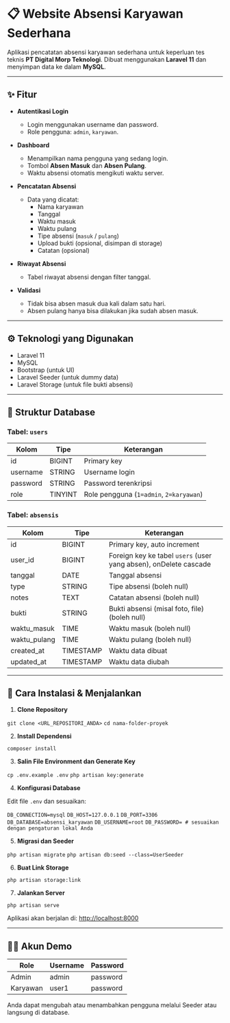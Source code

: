 # 📋 Website Absensi Karyawan Sederhana

Aplikasi pencatatan absensi karyawan sederhana untuk keperluan tes teknis **PT Digital Morp Teknologi**. Dibuat menggunakan **Laravel 11** dan menyimpan data ke dalam **MySQL**.

---

## ✨ Fitur

- **Autentikasi Login**
  - Login menggunakan username dan password.
  - Role pengguna: `admin`, `karyawan`.

- **Dashboard**
  - Menampilkan nama pengguna yang sedang login.
  - Tombol **Absen Masuk** dan **Absen Pulang**.
  - Waktu absensi otomatis mengikuti waktu server.

- **Pencatatan Absensi**
  - Data yang dicatat:
    - Nama karyawan
    - Tanggal
    - Waktu masuk
    - Waktu pulang
    - Tipe absensi (`masuk` / `pulang`)
    - Upload bukti (opsional, disimpan di storage)
    - Catatan (opsional)

- **Riwayat Absensi**
  - Tabel riwayat absensi dengan filter tanggal.

- **Validasi**
  - Tidak bisa absen masuk dua kali dalam satu hari.
  - Absen pulang hanya bisa dilakukan jika sudah absen masuk.

---

## ⚙️ Teknologi yang Digunakan

- Laravel 11
- MySQL
- Bootstrap (untuk UI)
- Laravel Seeder (untuk dummy data)
- Laravel Storage (untuk file bukti absensi)

---

## 🧩 Struktur Database

### Tabel: `users`

| Kolom    | Tipe         | Keterangan                  |
|----------|--------------|------------------------------|
| id       | BIGINT       | Primary key                 |
| username | STRING       | Username login              |
| password | STRING       | Password terenkripsi        |
| role     | TINYINT  | Role pengguna (`1=admin`, `2=karyawan`) |

### Tabel: `absensis`

| Kolom         | Tipe      | Keterangan                                                       |
| ------------- | --------- | ---------------------------------------------------------------- |
| id            | BIGINT    | Primary key, auto increment                                      |
| user\_id      | BIGINT    | Foreign key ke tabel `users` (user yang absen), onDelete cascade |
| tanggal       | DATE      | Tanggal absensi                                                  |
| type          | STRING    | Tipe absensi (boleh null)                                        |
| notes         | TEXT      | Catatan absensi (boleh null)                                     |
| bukti         | STRING    | Bukti absensi (misal foto, file) (boleh null)                    |
| waktu\_masuk  | TIME      | Waktu masuk (boleh null)                                         |
| waktu\_pulang | TIME      | Waktu pulang (boleh null)                                        |
| created\_at   | TIMESTAMP | Waktu data dibuat                                                |
| updated\_at   | TIMESTAMP | Waktu data diubah                                                |

---

## 🚀 Cara Instalasi & Menjalankan

1. **Clone Repository**

```git clone <URL_REPOSITORI_ANDA>```
```cd nama-folder-proyek```


2. **Install Dependensi**

```composer install```



3. **Salin File Environment dan Generate Key**

```cp .env.example .env```
```php artisan key:generate```



4. **Konfigurasi Database**

Edit file `.env` dan sesuaikan:

```DB_CONNECTION=mysql```
```DB_HOST=127.0.0.1```
```DB_PORT=3306```
```DB_DATABASE=absensi_karyawan```
```DB_USERNAME=root```
```DB_PASSWORD= # sesuaikan dengan pengaturan lokal Anda```


5. **Migrasi dan Seeder**

```php artisan migrate```
```php artisan db:seed --class=UserSeeder```


6. **Buat Link Storage**

```php artisan storage:link```


7. **Jalankan Server**

```php artisan serve```


Aplikasi akan berjalan di: [http://localhost:8000](http://localhost:8000)

---

## 🧑‍💻 Akun Demo

| Role     | Username | Password |
|----------|----------|----------|
| Admin    | admin    | password |
| Karyawan | user1    | password |

Anda dapat mengubah atau menambahkan pengguna melalui Seeder atau langsung di database.